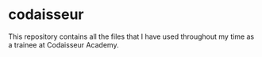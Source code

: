 # codaisseur

This repository contains all the files that I have used throughout my time as a trainee at Codaisseur Academy. 
